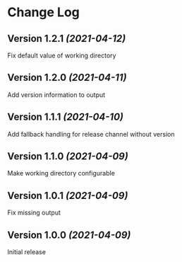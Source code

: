 <!--
SPDX-FileCopyrightText: 2021 Eduard Wolf

SPDX-License-Identifier: Apache-2.0
-->

Change Log
==========

Version 1.2.1 *(2021-04-12)*
---------------------------
Fix default value of working directory

Version 1.2.0 *(2021-04-11)*
---------------------------
Add version information to output

Version 1.1.1 *(2021-04-10)*
---------------------------
Add fallback handling for release channel without version

Version 1.1.0 *(2021-04-09)*
---------------------------
Make working directory configurable

Version 1.0.1 *(2021-04-09)*
---------------------------
Fix missing output

Version 1.0.0 *(2021-04-09)*
---------------------------
Initial release
